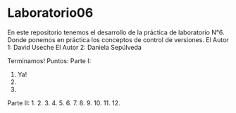# Laboratorio06
En este repositorio tenemos el desarrollo de la práctica de laboratorio N°6. Donde ponemos en práctica los conceptos de control de versiones.
El Autor 1: David Useche
El Autor 2: Daniela Sepúlveda

Terminamos!
Puntos: 
Parte I:
1. Ya!
2. 
3.
Parte II:
1.
2.
3.
4.
5.
6.
7.
8.
9.
10.
11.
12.
